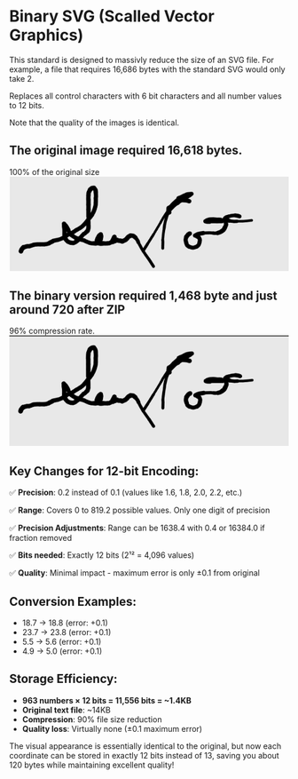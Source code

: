 # Binary SVG (Scalled Vector Graphics)
This standard is designed to massivly reduce the size of an SVG file. 
For example, a file that requires 16,686 bytes with the standard SVG would only take 2. 

Replaces all control characters with 6 bit characters and all number values to 12 bits.  

Note that the quality of the images is identical. 
## The original image required 16,618 bytes. 
100% of the original size
![before](text2.png "Text")

## The binary version required 1,468 byte and just around 720 after ZIP
96% compression rate.
![after](binary.png "Binary")

## **Key Changes for 12-bit Encoding:**

✅ **Precision**: 0.2 instead of 0.1 (values like 1.6, 1.8, 2.0, 2.2, etc.)  

✅ **Range**: Covers 0 to 819.2 possible values. Only one digit of precision

✅ **Precision Adjustments**: Range can be 1638.4 with 0.4 or 16384.0 if fraction removed

✅ **Bits needed**: Exactly 12 bits (2¹² = 4,096 values)  

✅ **Quality**: Minimal impact - maximum error is only ±0.1 from original

## **Conversion Examples:**
- 18.7 → 18.8 (error: +0.1)
- 23.7 → 23.8 (error: +0.1) 
- 5.5 → 5.6 (error: +0.1)
- 4.9 → 5.0 (error: +0.1)

## **Storage Efficiency:**
- **963 numbers × 12 bits = 11,556 bits = ~1.4KB**
- **Original text file**: ~14KB
- **Compression**: 90% file size reduction
- **Quality loss**: Virtually none (±0.1 maximum error)

The visual appearance is essentially identical to the original, but now each coordinate can be stored in exactly 12 bits instead of 13, saving you about 120 bytes while maintaining excellent quality!
